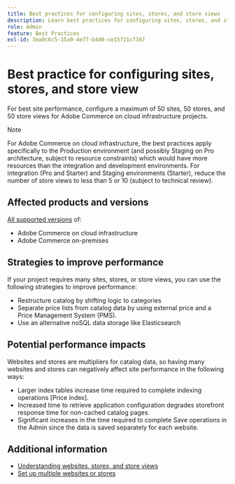 ```yaml
---
title: Best practices for configuring sites, stores, and store views
description: Learn best practices for configuring sites, stores, and store view to maximize site performance.
role: Admin
feature: Best Practices
exl-id: 3ea0c6c5-15a9-4e77-b4d0-ce15721c7167
---
```

# Best practice for configuring sites, stores, and store view

For best site performance, configure a maximum of 50 sites, 50 stores, and 50 store views for Adobe Commerce on cloud infrastructure projects.

>[!NOTE]
>
>For Adobe Commerce on cloud infrastructure, the best practices apply specifically to the Production environment (and possibly Staging on Pro architecture, subject to resource constraints) which would have more resources than the integration and development environments. For integration (Pro and Starter) and Staging environments (Starter), reduce the number of store views to less than 5 or 10 (subject to technical review).

## Affected products and versions

[All supported versions](../../../release/versions.md) of:

- Adobe Commerce on cloud infrastructure
- Adobe Commerce on-premises

## Strategies to improve performance

If your project requires many sites, stores, or store views, you can use the following strategies to improve performance:

- Restructure catalog by shifting logic to categories
- Separate price lists from catalog data by using external price and a Price Management System (PMS).
- Use an alternative noSQL data storage like Elasticsearch

## Potential performance impacts

Websites and stores are multipliers for catalog data, so having many websites and stores can negatively affect site performance in the following ways:

- Larger index tables increase time required to complete indexing operations [Price index].
- Increased time to retrieve application configuration degrades storefront response time for non-cached catalog pages. 
- Significant increases in the time required to complete Save operations in the Admin since the data is saved separately for each website.


## Additional information

- [Understanding websites, stores, and store views](https://devdocs.magento.com/cloud/configure/configure-best-practices.html#sites)
- [Set up multiple websites or stores](https://devdocs.magento.com/cloud/project/project-multi-sites.html)
